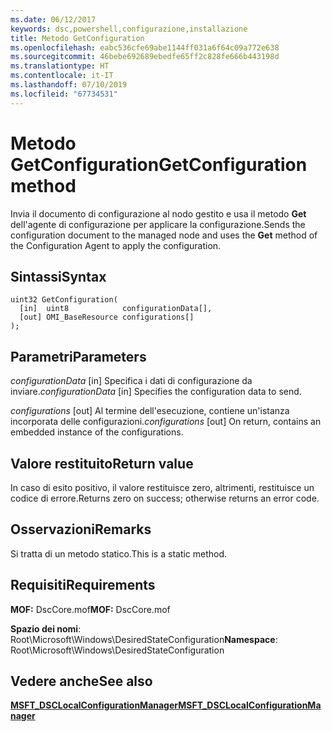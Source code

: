 ```yaml
---
ms.date: 06/12/2017
keywords: dsc,powershell,configurazione,installazione
title: Metodo GetConfiguration
ms.openlocfilehash: eabc536cfe69abe1144ff031a6f64c09a772e638
ms.sourcegitcommit: 46bebe692689ebedfe65ff2c828fe666b443198d
ms.translationtype: HT
ms.contentlocale: it-IT
ms.lasthandoff: 07/10/2019
ms.locfileid: "67734531"
---
```

# <a name="getconfiguration-method"></a><span data-ttu-id="965d4-103">Metodo GetConfiguration</span><span class="sxs-lookup"><span data-stu-id="965d4-103">GetConfiguration method</span></span>

<span data-ttu-id="965d4-104">Invia il documento di configurazione al nodo gestito e usa il metodo **Get** dell'agente di configurazione per applicare la configurazione.</span><span class="sxs-lookup"><span data-stu-id="965d4-104">Sends the configuration document to the managed node and uses the **Get** method of the Configuration Agent to apply the configuration.</span></span>

## <a name="syntax"></a><span data-ttu-id="965d4-105">Sintassi</span><span class="sxs-lookup"><span data-stu-id="965d4-105">Syntax</span></span>

```mof
uint32 GetConfiguration(
  [in]  uint8            configurationData[],
  [out] OMI_BaseResource configurations[]
);
```

## <a name="parameters"></a><span data-ttu-id="965d4-106">Parametri</span><span class="sxs-lookup"><span data-stu-id="965d4-106">Parameters</span></span>

<span data-ttu-id="965d4-107">*configurationData* \[in\] Specifica i dati di configurazione da inviare.</span><span class="sxs-lookup"><span data-stu-id="965d4-107">*configurationData* \[in\] Specifies the configuration data to send.</span></span>

<span data-ttu-id="965d4-108">*configurations* \[out\] Al termine dell'esecuzione, contiene un'istanza incorporata delle configurazioni.</span><span class="sxs-lookup"><span data-stu-id="965d4-108">*configurations* \[out\] On return, contains an embedded instance of the configurations.</span></span>

## <a name="return-value"></a><span data-ttu-id="965d4-109">Valore restituito</span><span class="sxs-lookup"><span data-stu-id="965d4-109">Return value</span></span>

<span data-ttu-id="965d4-110">In caso di esito positivo, il valore restituisce zero, altrimenti, restituisce un codice di errore.</span><span class="sxs-lookup"><span data-stu-id="965d4-110">Returns zero on success; otherwise returns an error code.</span></span>

## <a name="remarks"></a><span data-ttu-id="965d4-111">Osservazioni</span><span class="sxs-lookup"><span data-stu-id="965d4-111">Remarks</span></span>

<span data-ttu-id="965d4-112">Si tratta di un metodo statico.</span><span class="sxs-lookup"><span data-stu-id="965d4-112">This is a static method.</span></span>

## <a name="requirements"></a><span data-ttu-id="965d4-113">Requisiti</span><span class="sxs-lookup"><span data-stu-id="965d4-113">Requirements</span></span>

<span data-ttu-id="965d4-114">**MOF:** DscCore.mof</span><span class="sxs-lookup"><span data-stu-id="965d4-114">**MOF:** DscCore.mof</span></span>

<span data-ttu-id="965d4-115">**Spazio dei nomi**: Root\Microsoft\Windows\DesiredStateConfiguration</span><span class="sxs-lookup"><span data-stu-id="965d4-115">**Namespace**: Root\Microsoft\Windows\DesiredStateConfiguration</span></span>

## <a name="see-also"></a><span data-ttu-id="965d4-116">Vedere anche</span><span class="sxs-lookup"><span data-stu-id="965d4-116">See also</span></span>

[<span data-ttu-id="965d4-117">**MSFT_DSCLocalConfigurationManager**</span><span class="sxs-lookup"><span data-stu-id="965d4-117">**MSFT_DSCLocalConfigurationManager**</span></span>](msft-dsclocalconfigurationmanager.md)
